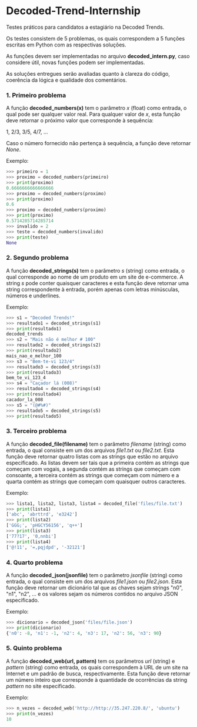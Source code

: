 # Decoded-Trend-Internship

Testes práticos para candidatos a estagiário na Decoded Trends.

Os testes consistem de 5 problemas, os quais correspondem a 5 funções escritas em Python com as respectivas soluções.

As funções devem ser implementadas no arquivo **decoded_intern.py**, caso considere útil, novas funções podem ser implementadas.

As soluções entregues serão avaliadas quanto à clareza do código, coerência da lógica e qualidade dos comentários.

### 1. Primeiro problema

A função **decoded_numbers(x)** tem o parâmetro *x* (float) como entrada, o qual pode ser qualquer valor real. Para qualquer valor de *x*, esta função deve retornar o próximo valor que corresponde à sequência:

1, 2/3, 3/5, 4/7, ...

Caso o número fornecido não pertença à sequência, a função deve retornar *None*.

Exemplo:

```python
>>> primeiro = 1
>>> proximo = decoded_numbers(primeiro)
>>> print(proximo)
0.6666666666666666
>>> proximo = decoded_numbers(proximo)
>>> print(proximo)
0.6
>>> proximo = decoded_numbers(proximo)
>>> print(proximo)
0.5714285714285714
>>> invalido = 2
>>> teste = decoded_numbers(invalido)
>>> print(teste)
None
```

### 2. Segundo problema

A função **decoded_strings(s)** tem o parâmetro *s* (string) como entrada, o qual corresponde ao nome de um produto em um site de e-commerce. A string *s* pode conter quaisquer caracteres e esta função deve retornar uma string correspondente à entrada, porém apenas com letras minúsculas, números e underlines.

Exemplo:

```python
>>> s1 = "Decoded Trends!"
>>> resultado1 = decoded_strings(s1)
>>> print(resultado1)
decoded_trends
>>> s2 = "Mais não é melhor # 100"
>>> resultado2 = decoded_strings(s2)
>>> print(resultado2)
mais_nao_e_melhor_100
>>> s3 = "Bem-te-vi 123/4"
>>> resultado3 = decoded_strings(s3)
>>> print(resultado3)
bem_te_vi_123_4
>>> s4 = "Caçador lá (008)"
>>> resultado4 = decoded_strings(s4)
>>> print(resultado4)
cacador_la_008
>>> s5 = "(@#%#)"
>>> resultado5 = decoded_strings(s5)
>>> print(resultado5)

```

### 3. Terceiro problema

A função **decoded_file(filename)** tem o parâmetro *filename* (string) como entrada, o qual consiste em um dos arquivos *file1.txt* ou *file2.txt*. Esta função deve retornar quatro listas com as strings que estão no arquivo especificado. As listas devem ser tais que a primeira contém as strings que começam com vogais, a segunda contém as strings que começam com consoante, a terceira contém as strings que começam com número e a quarta contém as strings que começam com quaisquer outros caracteres.

Exemplo:

```python
>>> lista1, lista2, lista3, lista4 = decoded_file('files/file.txt')
>>> print(lista1)
['abc', 'abrttrd', 'e3242']
>>> print(lista2)
['GGG;', 'pHGCY56156', 'q++']
>>> print(lista3)
['77?17', '0,nnbi']
>>> print(lista4)
['@!11', '=,pqjdpd', '-32121']
```

### 4. Quarto problema

A função **decoded_json(jsonfile)** tem o parâmetro *jsonfile* (string) como entrada, o qual consiste em um dos arquivos *file1.json* ou *file2.json*. Esta função deve retornar um dicionário tal que as chaves sejam strings "n0", "n1", "n2", ... e os valores sejam os números contidos no arquivo JSON especificado.

Exemplo:

```python
>>> dicionario = decoded_json('files/file.json')
>>> print(dicionario)
{'n0': -8, 'n1': -1, 'n2': 4, 'n3': 17, 'n2': 56, 'n3': 90}
```

### 5. Quinto problema

A função **decoded_web(url, pattern)** tem os parâmetros *url* (string)  e *pattern* (string) como entrada, os quais correspondem à URL de um site na Internet e um padrão de busca, respectivamente. Esta função deve retornar um número inteiro que corresponde à quantidade de ocorrências da string *pattern* no site especificado.

Exemplo:

```python
>>> n_vezes = decoded_web('http://http://35.247.220.8/', 'ubuntu')
>>> print(n_vezes)
10
```

